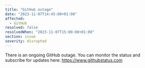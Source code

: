 ```yaml
---
title: "GitHub outage"
date: "2023-11-07T14:45:00+01:00"
affected:
  - GitHub
resolved: false
resolvedWhen: "2023-11-07T15:00:00+01:00"
section: issue
severity: disrupted
---
```


There is an ongoing GitHub outage.
You can monitor the status and subscribe for updates here: https://www.githubstatus.com
